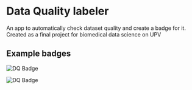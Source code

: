 # Data Quality labeler

An app to automatically check dataset quality and create a badge for it. Created as a final project for biomedical data science on UPV

## Example badges
![DQ Badge](https://img.shields.io/badge/dynamic/json?url=https%3A%2F%2Fraw.githubusercontent.com%2Fannapanfil%2Fdata_quality_labeler%2Fmain%2F./badge_data.json&query=%24.missing_percentage&label=missing_percentage)

![DQ Badge](https://img.shields.io/badge/dynamic/json?url=https%3A%2F%2Fraw.githubusercontent.com%2Fannapanfil%2Fdata_quality_labeler%2Fmain%2F./badge_data.json&query=%24.most_missing_column&label=most_missing_column)
